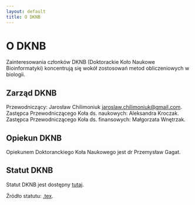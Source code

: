 ```yaml
---
layout: default
title: O DKNB
---
```


# O DKNB

Zainteresowania członków DKNB (Doktorackie Koło Naukowe Bioinformatyki) koncentrują się wokół zostosowań metod obliczeniowych w biologii.

## Zarząd DKNB

Przewodniczący: Jarosław Chilimoniuk <jaroslaw.chilimoniuk@gmail.com>.
Zastępca Przewodniczącego Koła ds. naukowych: Aleksandra Kroczak.  
Zastępca Przewodniczącego Koła ds. finansowych: Małgorzata Wnętrzak. 

## Opiekun DKNB

Opiekunem Doktoranckiego Koła Naukowego jest dr Przemysław Gagat.

## Statut DKNB

Statut DKNB jest dostępny [tutaj](https://github.com/michbur/DKNB_documents/raw/master/charter/charter.pdf). 

Źródło statutu: [.tex](https://github.com/michbur/DKNB_documents/blob/master/charter/charter.tex).